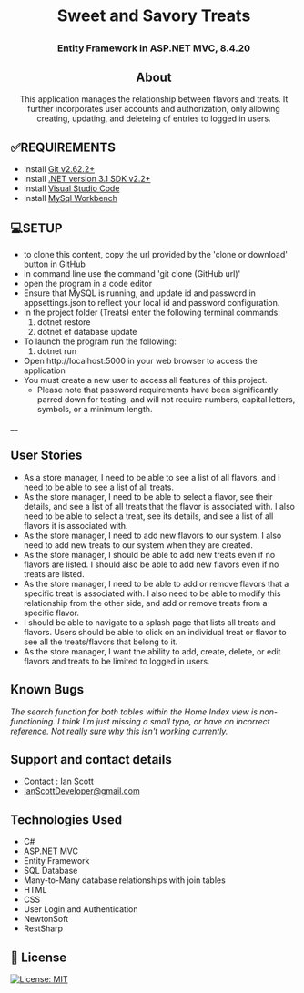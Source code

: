 # <h1 align = "center"> Sweet and Savory Treats

## <h3 align = "center"> Entity Framework in ASP.NET MVC, 8.4.20

## <h2 align = "center"> About

<p align = "center"> This application manages the relationship between flavors and treats. It further incorporates user accounts and authorization, only allowing creating, updating, and deleteing of entries to logged in users. 

## **✅REQUIREMENTS**
* Install [Git v2.62.2+](https://git-scm.com/downloads/)
* Install [.NET version 3.1 SDK v2.2+](https://dotnet.microsoft.com/download/dotnet-core/2.2)
* Install [Visual Studio Code](https://code.visualstudio.com/)
* Install [MySql Workbench](https://www.mysql.com/products/workbench/)

## **💻SETUP**
* to clone this content, copy the url provided by the 'clone or download' button in GitHub
* in command line use the command 'git clone (GitHub url)'
* open the program in a code editor
* Ensure that MySQL is running, and update id and password in appsettings.json to reflect your local id and password configuration.
* In the project folder (Treats) enter the following terminal commands:
  1. dotnet restore
  2. dotnet ef database update
* To launch the program run the following:
  1. dotnet run
* Open http://localhost:5000 in your web browser to access the application
* You must create a new user to access all features of this project.
  * Please note that password requirements have been significantly parred down for testing, and will not require numbers, capital letters, symbols, or a minimum length.  

__

## User Stories

* As a store manager, I need to be able to see a list of all flavors, and I need to be able to see a list of all treats. 
* As the store manager, I need to be able to select a flavor, see their details, and see a list of all treats that the flavor is associated with. I also need to be able to select a treat, see its details, and see a list of all flavors it is associated with.
* As the store manager, I need to add new flavors to our system. I also need to add new treats to our system when they are created.
* As the store manager, I should be able to add new treats even if no flavors are listed. I should also be able to add new flavors even if no treats are listed.
* As the store manager, I need to be able to add or remove flavors that a specific treat is associated with. I also need to be able to modify this relationship from the other side, and add or remove treats from a specific flavor.
* I should be able to navigate to a splash page that lists all treats and flavors. Users should be able to click on an individual treat or flavor to see all the treats/flavors that belong to it.
* As the store manager, I want the ability to add, create, delete, or edit flavors and treats to be limited to logged in users. 

## Known Bugs

_The search function for both tables within the Home Index view is non-functioning. I think I'm just missing a small typo, or have an incorrect reference. Not really sure why this isn't working currently._

## Support and contact details

* Contact : Ian Scott
* [IanScottDeveloper@gmail.com](IanScottDeveloper@gmail.com)

## Technologies Used

* C#
* ASP.NET MVC
* Entity Framework
* SQL Database
* Many-to-Many database relationships with join tables
* HTML
* CSS
* User Login and Authentication
* NewtonSoft
* RestSharp


## **📘 License**
[![License: MIT](https://img.shields.io/badge/License-MIT-yellow.svg)](https://opensource.org/licenses/MIT)